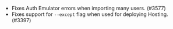 - Fixes Auth Emulator errors when importing many users. (#3577)
- Fixes support for `--except` flag when used for deploying Hosting. (#3397)
